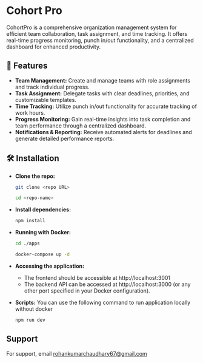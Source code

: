 
# Cohort Pro

CohortPro is a comprehensive organization management system for efficient team collaboration, task assignment, and time tracking. It offers real-time progress monitoring, punch in/out functionality, and a centralized dashboard for enhanced productivity.


## 📲 Features

- **Team Management:** Create and manage teams with role assignments and track individual progress.
- **Task Assignment:** Delegate tasks with clear deadlines, priorities, and customizable templates.
- **Time Tracking:** Utilize punch in/out functionality for accurate tracking of work hours.
- **Progress Monitoring:** Gain real-time insights into task completion and team performance through a centralized dashboard.
- **Notifications & Reporting:** Receive automated alerts for deadlines and generate detailed performance reports.


## 🛠️ Installation

- **Clone the repo:**

    ```bash
    git clone <repo URL>
    ```
    ```bash
    cd <repo-name>
    ```

- **Install dependencies:**

    ```bash 
    npm install
    ```

- **Running with Docker:**

    ```bash
    cd ./apps
    ```
    ```bash
    docker-compose up -d

- **Accessing the application:**

    - The frontend should be accessible at http://localhost:3001
    - The backend API can be accessed at http://localhost:3000 (or any other port specified in your Docker configuration).

- **Scripts:**
    You can use the following command to run application locally without docker

    ```bash
    npm run dev
    ```

    
## Support

For support, email rohankumarchaudhary67@gmail.com 

